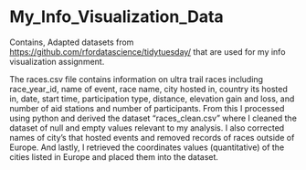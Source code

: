 # My_Info_Visualization_Data
Contains, Adapted datasets from https://github.com/rfordatascience/tidytuesday/ that are used for my info visualization assignment.

The races.csv file contains information on ultra trail races including  race_year_id, name of event, race name, city hosted in, country its hosted in, date, start time, participation type, distance, elevation gain and loss, and number of aid stations and number of participants. From this I processed using python and derived the dataset “races_clean.csv” where I cleaned the dataset of null and empty values relevant to my analysis. I also corrected names of city’s that hosted events and removed records of races outside of Europe. And lastly, I retrieved the coordinates values (quantitative) of the cities listed in Europe and placed them into the dataset.
